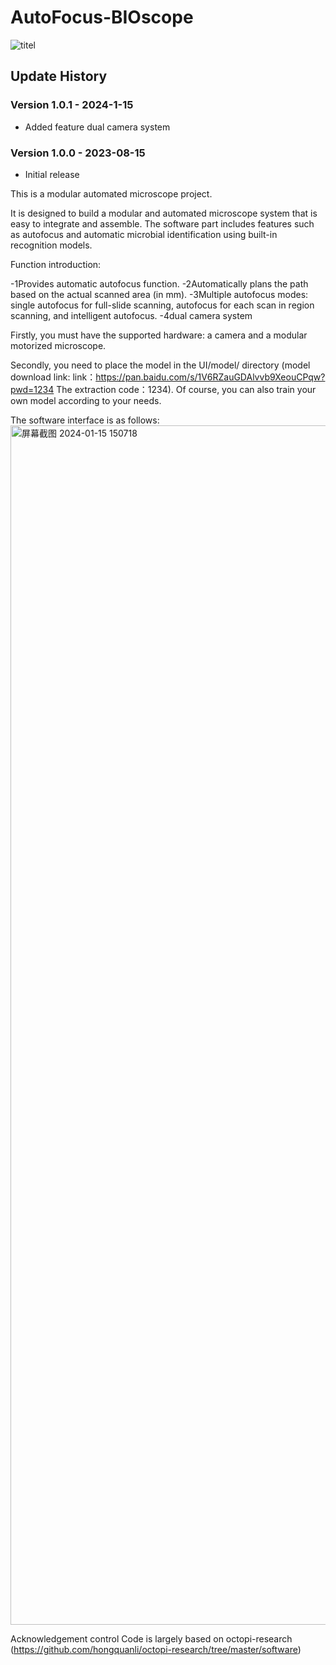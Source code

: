 # AutoFocus-BIOscope
![titel](https://github.com/AHaoI111/AutoFocus-BIOscope/assets/108380260/92a20afe-fb91-4a0d-a9fc-f5793b6586da)

## Update History

### Version 1.0.1 - 2024-1-15
- Added feature dual camera system

### Version 1.0.0 - 2023-08-15
- Initial release



This is a modular automated microscope project.

It is designed to build a modular and automated microscope system that is easy to integrate and assemble. The software part includes features such as autofocus and automatic microbial identification using built-in recognition models.

Function introduction:

-1Provides automatic autofocus function.
-2Automatically plans the path based on the actual scanned area (in mm).
-3Multiple autofocus modes: single autofocus for full-slide scanning, autofocus for each scan in region scanning, and intelligent autofocus.
-4dual camera system


Firstly, you must have the supported hardware: a camera and a modular motorized microscope. 

Secondly, you need to place the model in the UI/model/ directory (model download link: link：https://pan.baidu.com/s/1V6RZauGDAlvvb9XeouCPqw?pwd=1234 
The extraction code：1234). 
Of course, you can also train your own model according to your needs.


The software interface is as follows:
<img width="1919" alt="屏幕截图 2024-01-15 150718" src="https://github.com/AHaoI111/AutoFocus-BIOscope/assets/108380260/13ae9904-1eed-495d-8c1d-16cf9610cfba">





Acknowledgement
control Code is largely based on octopi-research (https://github.com/hongquanli/octopi-research/tree/master/software)
